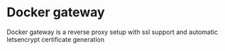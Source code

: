 # Docker gateway

Docker gateway is a reverse proxy setup with ssl support and automatic letsencrypt certificate generation
